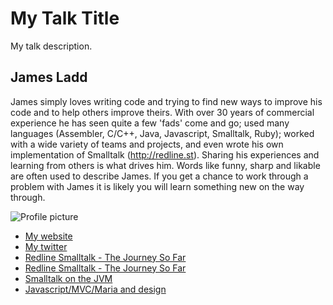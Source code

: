 # My Talk Title

My talk description.

## James Ladd

James simply loves writing code and trying to find new ways to improve his code
and to help others improve theirs. With over 30 years of commercial experience
he has seen quite a few 'fads' come and go; used many languages 
(Assembler, C/C++, Java, Javascript, Smalltalk, Ruby); worked with a wide
variety of teams and projects, and even wrote his own implementation of
Smalltalk (http://redline.st). Sharing his experiences and learning from
others is what drives him. Words like funny, sharp and likable are often used
to describe James. If you get a chance to work through a problem with James 
it is likely you will learn something new on the way through.

![Profile picture](https://raw.github.com/jamesladd/rubyconfau-2013-cfp/master/example/profile_picture.jpg)

- [My website](http://www.jamesladdcode.com)
- [My twitter](https://twitter.com/jamesladd)
- [Redline Smalltalk - The Journey So Far](http://www.slideshare.net/seantallen/redline-smalltalk-the-journey-so-far)
- [Redline Smalltalk - The Journey So Far](http://www.redline.st/blog/2011/04/01/the-journey-so-far.html)
- [Smalltalk on the JVM](http://www.slideshare.net/esug/smalltalk-on-the-jvm)
- [Javascript/MVC/Maria and design](http://jamesladdcode.com/wp-content/uploads/2012/06/melbjs-maria-mvc-east.pdf)

